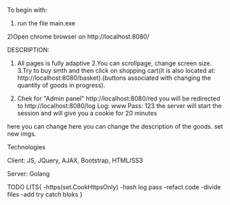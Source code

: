 To begin with:

1) run the file main.exe

2)Open chrome browser on http://localhost:8080/


DESCRIPTION:

1.  All pages is fully adaptive
2.You can scrollpage, change screen size.
3.Try to buy smth and then click on shopping cart(it is also located at: http://localhost:8080/basket).(buttons associated with changing the quantity of goods in progress).

4. Chek for "Admin panel"  http://localhost:8080/red
you will be redirected to  http://localhost:8080/log
Log: www
Pass: 123
the server will start the session and will give you a cookie for 20 minutes

here you can change here you can change the description of the goods. set new imgs.




Technologies

Client:
JS, JQuery, AJAX, Bootstrap, HTML/SS3

Server:
Golang

TODO LITS{
-https(set.CookHttpsOnly)
-hash log pass
-refact code
-divide files
-add try catch bloks
}

